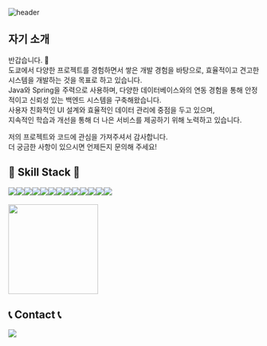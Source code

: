 <div align="left">
  
![header](https://capsule-render.vercel.app/api?type=waving&color=timeGradient&text=Welcome%20to%20Hyemin's%20GitHub%20&animation=twinkling&fontSize=35&fontAlignY=40&fontAlign=70&height=250)



## 자기 소개
반갑습니다. 👋<br>
도쿄에서 다양한 프로젝트를 경험하면서 쌓은 개발 경험을 바탕으로, 효율적이고 견고한 시스템을 개발하는 것을 목표로 하고 있습니다. <br>
Java와 Spring을 주력으로 사용하며, 다양한 데이터베이스와의 연동 경험을 통해 안정적이고 신뢰성 있는 백엔드 시스템을 구축해왔습니다. <br>
사용자 친화적인 UI 설계와 효율적인 데이터 관리에 중점을 두고 있으며, <br>
지속적인 학습과 개선을 통해 더 나은 서비스를 제공하기 위해 노력하고 있습니다.<br>

저의 프로젝트와 코드에 관심을 가져주셔서 감사합니다.<br>
더 궁금한 사항이 있으시면 언제든지 문의해 주세요!<br>


## 🔨 Skill Stack 🔨
<div style="display:flex; flex-direction:row;">
    <img src="https://img.shields.io/badge/Java-007396?style=for-the-badge&logo=Java&logoColor=white"> 
    <img src="https://img.shields.io/badge/Spring Boot-6DB33F?style=for-the-badge&logo=spring boot&logoColor=white"> 
    <!--<img src="https://img.shields.io/badge/Gradle-02303A?style=for-the-badge&logo=gradle&logoColor=white"> -->
    <img src="https://img.shields.io/badge/oracle-F80000?style=for-the-badge&logo=oracle&logoColor=white"> 
    <img src="https://img.shields.io/badge/mysql-4479A1?style=for-the-badge&logo=mysql&logoColor=white"> 
    <br>
    <img src="https://img.shields.io/badge/linux-FCC624?style=for-the-badge&logo=linux&logoColor=black"> 
    <img src="https://img.shields.io/badge/apache tomcat-F8DC75?style=for-the-badge&logo=apachetomcat&logoColor=black">
    <img src="https://img.shields.io/badge/Amazon AWS-232F3E?style=for-the-badge&logo=amazon aws&logoColor=white"> 
    <img src="https://img.shields.io/badge/Amazon EC2-FF9900?style=for-the-badge&logo=amazon ec2&logoColor=white"> 
    <br>
    <img src="https://img.shields.io/badge/html5-E34F26?style=flat-square&logo=html5&logoColor=white"> 
    <img src="https://img.shields.io/badge/css-1572B6?style=flat-square&logo=css3&logoColor=white"> 
    <img src="https://img.shields.io/badge/javascript-F7DF1E?style=flat-square&logo=javascript&logoColor=black"> 
    <br>
    <img src="https://img.shields.io/badge/Andoid Studio-3DDC84?style=flat-square&logo=android studio&logoColor=white">
    <img src="https://img.shields.io/badge/python-3776AB?style=flat-square&logo=python&logoColor=white"> 
    <br>
</div><br>
</div>
<a href="https://github.com/hyeminkim11230"><img align="center" style="height:180px" src="https://github-readme-stats.vercel.app/api/top-langs/?username=hyeminkim11230&layout=compact&theme=nord&hide_border=true" /></a>  <br>



## 📞 Contact 📞
<div style="display:flex; flex-direction:row;">
    <a href="mailto:kimhyemin11230@gmail.com">
        <img src="https://img.shields.io/badge/Gmail-EA4335?style=for-the-badge&logo=Gmail&logoColor=white"> 
    </a>
</div><br>
